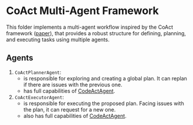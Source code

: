 # CoAct Multi-Agent Framework

This folder implements a multi-agent workflow inspired by the CoAct framework ([paper](https://arxiv.org/abs/2406.13381)), that provides a robust structure for defining, planning, and executing tasks using multiple agents.

## Agents

1. `CoActPlannerAgent`:
    - is responsible for exploring and creating a global plan. It can replan if there are issues with the previous one.
    - has full capabilities of [CodeActAgent](https://github.com/All-Hands-AI/OpenHands/tree/main/agenthub/codeact_agent).
2. `CoActExecutorAgent`:
    - is responsible for executing the proposed plan. Facing issues with the plan, it can request for a new one.
    - also has full capabilities of [CodeActAgent](https://github.com/All-Hands-AI/OpenHands/tree/main/agenthub/codeact_agent).
